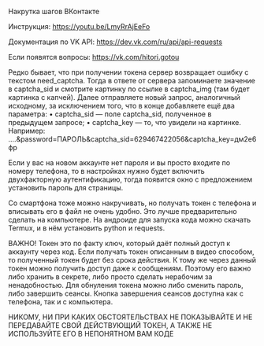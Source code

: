 Накрутка шагов ВКонтакте

Инструкция: https://youtu.be/LmyRrAjEeFo

Документация по VK API: https://dev.vk.com/ru/api/api-requests

Если появятся вопросы: https://vk.com/hitori.gotou

Редко бывает, что при получении токена сервер возвращает ошибку с текстом need_captcha. Тогда в ответе от сервера запоминаете значение в captcha_sid и смотрите картинку по ссылке в captcha_img  (там будет картинка с капчей). Далее отправляете новый запрос, аналогичный исходному, за исключением того, что в конце добавляете ещё два параметра:
• captcha_sid — поле captcha_sid, полученное в предыдущем запросе;
• captcha_key — то, что увидели на картинке.
Например:   ....&password=ПАРОЛЬ&captcha_sid=629467422056&captcha_key=дм2е6фр

Если у вас на новом аккаунте нет пароля и вы просто входите по номеру телефона, то в настройках нужно будет включить двухфакторную аутентификацию, тогда появится окно с предложением установить пароль для страницы.

Со смартфона тоже можно накручивать, но получать токен с телефона и вписывать его в файл не очень удобно. Это лучше предварительно сделать на компьютере. На андроиде для запуска кода можно скачать Termux, и в нём установить python и requests.

ВАЖНО! Токен это по факту ключ, который даёт полный доступ к аккаунту через код. Если получать токен описанным в видео способом, то полученный токен будет без срока действия. К тому же через данный токен можно получить доступ даже к сообщениям. Поэтому его важно либо хранить в секрете, либо просто сделать нерабочим за ненадобностью. Для обнуления токена можно либо сменить пароль, либо завершить сеансы. Кнопка завершения сеансов доступна как с телефона, так и с компьютера.

НИКОМУ, НИ ПРИ КАКИХ ОБСТОЯТЕЛЬСТВАХ НЕ ПОКАЗЫВАЙТЕ И НЕ ПЕРЕДАВАЙТЕ СВОЙ ДЕЙСТВУЮЩИЙ ТОКЕН, А ТАКЖЕ НЕ ИСПОЛЬЗУЙТЕ ЕГО В НЕПОНЯТНОМ ВАМ КОДЕ
